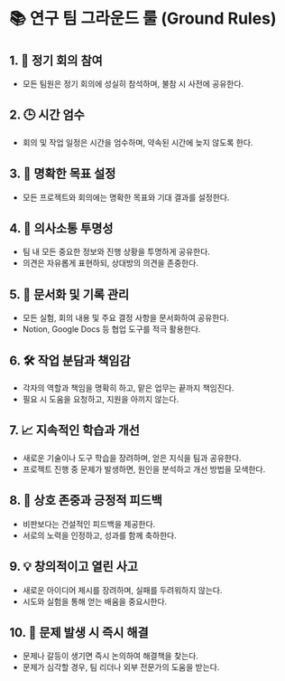 # 📚 연구 팀 그라운드 룰 (Ground Rules)

## 1. 📅 **정기 회의 참여**
- 모든 팀원은 정기 회의에 성실히 참석하며, 불참 시 사전에 공유한다.

## 2. 🕒 **시간 엄수**
- 회의 및 작업 일정은 시간을 엄수하며, 약속된 시간에 늦지 않도록 한다.

## 3. 📝 **명확한 목표 설정**
- 모든 프로젝트와 회의에는 명확한 목표와 기대 결과를 설정한다.

## 4. 📢 **의사소통 투명성**
- 팀 내 모든 중요한 정보와 진행 상황을 투명하게 공유한다.
- 의견은 자유롭게 표현하되, 상대방의 의견을 존중한다.

## 5. 📂 **문서화 및 기록 관리**
- 모든 실험, 회의 내용 및 주요 결정 사항을 문서화하여 공유한다.
- Notion, Google Docs 등 협업 도구를 적극 활용한다.

## 6. 🛠️ **작업 분담과 책임감**
- 각자의 역할과 책임을 명확히 하고, 맡은 업무는 끝까지 책임진다.
- 필요 시 도움을 요청하고, 지원을 아끼지 않는다.

## 7. 📈 **지속적인 학습과 개선**
- 새로운 기술이나 도구 학습을 장려하며, 얻은 지식을 팀과 공유한다.
- 프로젝트 진행 중 문제가 발생하면, 원인을 분석하고 개선 방법을 모색한다.

## 8. 🤝 **상호 존중과 긍정적 피드백**
- 비판보다는 건설적인 피드백을 제공한다.
- 서로의 노력을 인정하고, 성과를 함께 축하한다.

## 9. 💡 **창의적이고 열린 사고**
- 새로운 아이디어 제시를 장려하며, 실패를 두려워하지 않는다.
- 시도와 실험을 통해 얻는 배움을 중요시한다.

## 10. 🛑 **문제 발생 시 즉시 해결**
- 문제나 갈등이 생기면 즉시 논의하여 해결책을 찾는다.
- 문제가 심각할 경우, 팀 리더나 외부 전문가의 도움을 받는다.
